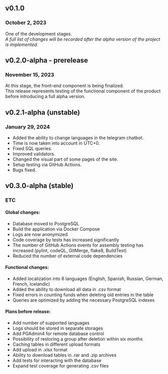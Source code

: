 ## v0.1.0
### October 2, 2023
One of the development stages.</br>
<i>A full list of changes will be recorded after the alpha version of the project is implemented.</i>


## v0.2.0-alpha - prerelease 
### November 15, 2023
At this stage, the front-end component is being finalized.</br>
This release represents testing of the functional component of the product before introducing a full alpha version.


## v0.2.1-alpha (unstable)
### January 29, 2024

- Added the ability to change languages in the telegram chatbot.
- Time is now taken into account in UTC+0.
- Fixed SQL queries.
- Improved validators.
- Changed the visual part of some pages of the site.
- Setup testing via GitHub Actions.
- Bugs fixed.

## v0.3.0-alpha (stable)
### ETC

#### Global changes:
 - Database moved to PostgreSQL
 - Build the application via Docker Compose
 - Logs are now anonymized
 - Code coverage by tests has increased significantly
 - The number of GitHub Actions events for assembly testing has increased (pylint, codeQL, GitMerge, flake8, BuildTest)
 - Reduced the number of external code dependencies

#### Functional changes:
 - Added localization into 6 languages (English, Spanish, Russian, German, French, Icelandic)
 - Added the ability to download all data in .csv format
 - Fixed errors in counting funds when deleting old entries in the table
 - Queries are optimized by adding the necessary PostgreSQL indexes

#### Plans before release:
  - Add number of supported languages
  - Logs should be stored in separate storages
  - Add PGAdmin4 for remote database control
  - Possibility of restoring a group after deletion within six months
  - Caching tables in different upload formats
  - Add upload in .xlsx format
  - Ability to download tables in .rar and .zip archives
  - Add tests for interacting with the database
  - Expand test coverage for generating .csv files